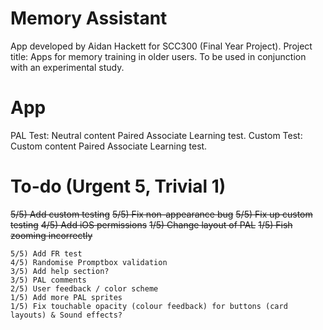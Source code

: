 Memory Assistant
========================================
App developed by Aidan Hackett for SCC300 (Final Year Project).
Project title: Apps for memory training in older users.
To be used in conjunction with an experimental study.

App
=== 
PAL Test: Neutral content Paired Associate Learning test.
Custom Test: Custom content Paired Associate Learning test.

To-do (Urgent 5, Trivial 1)
======
~~5/5) Add custom testing~~
~~5/5) Fix non-appearance bug~~ 
~~5/5) Fix up custom testing~~ 
~~4/5) Add iOS permissions~~
~~1/5) Change layout of PAL~~
~~1/5) Fish zooming incorrectly~~

    5/5) Add FR test 
    4/5) Randomise Promptbox validation
    3/5) Add help section?
    3/5) PAL comments
    2/5) User feedback / color scheme  
    1/5) Add more PAL sprites     
    1/5) Fix touchable opacity (colour feedback) for buttons (card layouts) & Sound effects?
    

